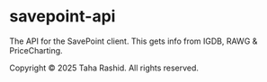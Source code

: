# savepoint-api

The API for the SavePoint client.
This gets info from IGDB, RAWG & PriceCharting.

Copyright ©️ 2025 Taha Rashid. All rights reserved.
